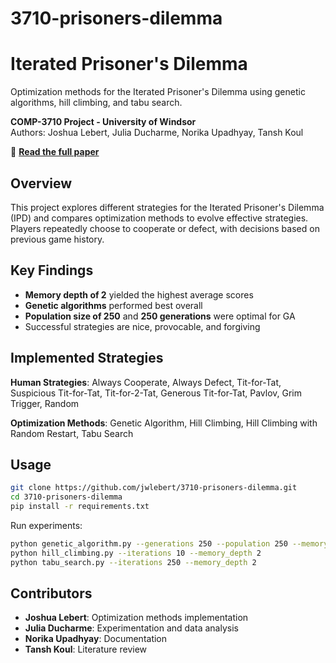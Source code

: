 # 3710-prisoners-dilemma
# Iterated Prisoner's Dilemma

Optimization methods for the Iterated Prisoner's Dilemma using genetic algorithms, hill climbing, and tabu search.

**COMP-3710 Project - University of Windsor**  
Authors: Joshua Lebert, Julia Ducharme, Norika Upadhyay, Tansh Koul

📄 **[Read the full paper](./Exploration%20of%20the%20Iterated%20Prisoner's%20Dilemma.pdf)**

## Overview

This project explores different strategies for the Iterated Prisoner's Dilemma (IPD) and compares optimization methods to evolve effective strategies. Players repeatedly choose to cooperate or defect, with decisions based on previous game history.

## Key Findings

- **Memory depth of 2** yielded the highest average scores
- **Genetic algorithms** performed best overall
- **Population size of 250** and **250 generations** were optimal for GA
- Successful strategies are nice, provocable, and forgiving

## Implemented Strategies

**Human Strategies**: Always Cooperate, Always Defect, Tit-for-Tat, Suspicious Tit-for-Tat, Tit-for-2-Tat, Generous Tit-for-Tat, Pavlov, Grim Trigger, Random

**Optimization Methods**: Genetic Algorithm, Hill Climbing, Hill Climbing with Random Restart, Tabu Search

## Usage

```bash
git clone https://github.com/jwlebert/3710-prisoners-dilemma.git
cd 3710-prisoners-dilemma
pip install -r requirements.txt
```

Run experiments:
```bash
python genetic_algorithm.py --generations 250 --population 250 --memory_depth 2
python hill_climbing.py --iterations 10 --memory_depth 2
python tabu_search.py --iterations 250 --memory_depth 2
```

## Contributors

- **Joshua Lebert**: Optimization methods implementation
- **Julia Ducharme**: Experimentation and data analysis  
- **Norika Upadhyay**: Documentation
- **Tansh Koul**: Literature review
